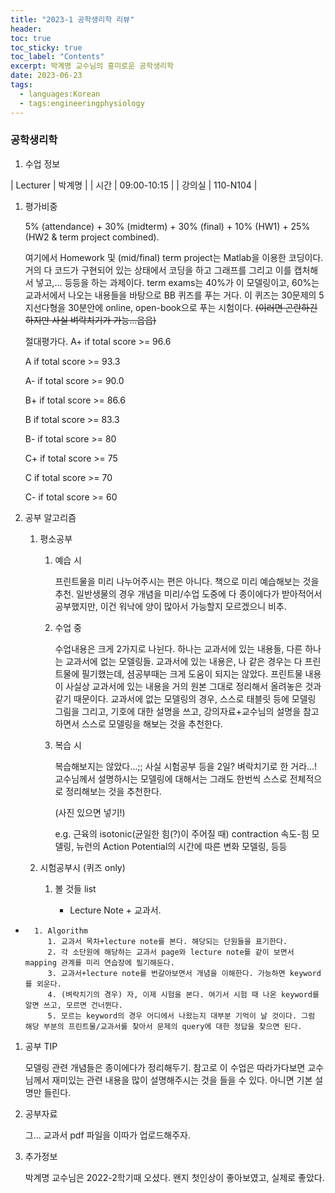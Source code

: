 ```yaml
---
title: "2023-1 공학생리학 리뷰"
header:
toc: true
toc_sticky: true
toc_label: "Contents"
excerpt: 박계명 교수님의 흥미로운 공학생리학
date: 2023-06-23
tags:
  - languages:Korean
  - tags:engineeringphysiology
---
```



### 공학생리학


1. 수업 정보
   
| Lecturer | 박계명 |
| 시간 | 09:00-10:15 |
| 강의실 | 110-N104 |

1. 평가비중
   
    5% (attendance) + 30% (midterm) + 30% (final) + 10% (HW1) + 25% (HW2 & term project combined).

    여기에서 Homework 및 (mid/final) term project는 Matlab을 이용한 코딩이다.
    거의 다 코드가 구현되어 있는 상태에서 코딩을 하고 그래프를 그리고 이를 캡처해서 넣고,... 등등을 하는 과제이다.
    term exams는 40%가 이 모델링이고, 60%는 교과서에서 나오는 내용들을 바탕으로 BB 퀴즈를 푸는 거다.
    이 퀴즈는 30문제의 5지선다형을 30분안에 online, open-book으로 푸는 시험이다.
    ~~(이러면 곤란하긴 하지만 사실 벼락치기가 가능...읍읍)~~

    절대평가다.
    A+ if total score >= 96.6

    A if total score >= 93.3

    A- if total score >= 90.0
    

    B+ if total score >= 86.6

    B if total score >= 83.3

    B- if total score >= 80


    C+ if total score >= 75

    C if total score >= 70
    
    C- if total score >= 60
    
2. 공부 알고리즘
    1. 평소공부
        1. 예습 시

            프린트물을 미리 나누어주시는 편은 아니다.
            책으로 미리 예습해보는 것을 추천.
            일반생물의 경우 개념을 미리/수업 도중에 다 종이에다가 받아적어서 공부했지만,
            이건 워낙에 양이 많아서 가능할지 모르겠으니 비추.

        2. 수업 중
   
            수업내용은 크게 2가지로 나뉜다. 하나는 교과서에 있는 내용들, 다른 하나는 교과서에 없는 모델링들.
            교과서에 있는 내용은, 나 같은 경우는 다 프린트물에 필기했는데, 셤공부때는 크게 도움이 되지는 않았다.
            프린트물 내용이 사실상 교과서에 있는 내용을 거의 원본 그대로 정리해서 올려놓은 것과 같기 때문이다.
            교과서에 없는 모델링의 경우, 스스로 태블릿 등에 모델링 그림을 그리고, 기호에 대한 설명을 쓰고, 강의자료+교수님의 설명을 참고하면서 스스로 모델링을 해보는 것을 추천한다.

        3. 복습 시
   
            복습해보지는 않았다...;; 사실 시험공부 등을 2일? 벼락치기로 한 거라...!
            교수님께서 설명하시는 모델링에 대해서는 그래도 한번씩 스스로 전체적으로 정리해보는 것을 추천한다.

            (사진 있으면 넣기!)

            e.g. 근육의 isotonic(균일한 힘(?)이 주어질 때) contraction 속도-힘 모델링, 뉴런의 Action Potential의 시간에 따른 변화 모델링, 등등

    2. 시험공부시 (퀴즈 only)
        1. 볼 것들 list
   
            - Lecture Note + 교과서.
- 
        1. Algorithm
           1. 교과서 목차+lecture note를 본다. 해당되는 단원들을 표기한다.
           2. 각 소단원에 해당하는 교과서 page와 lecture note를 같이 보면서 mapping 관계를 미리 연습장에 필기해둔다.
           3. 교과서+lecture note를 번갈아보면서 개념을 이해한다. 가능하면 keyword를 외운다.
           4. (벼락치기의 경우) 자, 이제 시험을 본다. 여기서 시험 때 나온 keyword를 알면 쓰고, 모르면 건너뛴다.
           5. 모르는 keyword의 경우 어디에서 나왔는지 대부분 기억이 날 것이다. 그럼 해당 부분의 프린트물/교과서를 찾아서 문제의 query에 대한 정답을 찾으면 된다.
1. 공부 TIP

    모델링 관련 개념들은 종이에다가 정리해두기.
    참고로 이 수업은 따라가다보면 교수님께서 재미있는 관련 내용을 많이 설명해주시는 것을 들을 수 있다. 아니면 기본 설명만 들린다.
    
2. 공부자료

    그... 교과서 pdf 파일을 이따가 업로드해주자.
    
3. 추가정보

    박계명 교수님은 2022-2학기때 오셨다. 왠지 첫인상이 좋아보였고, 실제로 좋았다.